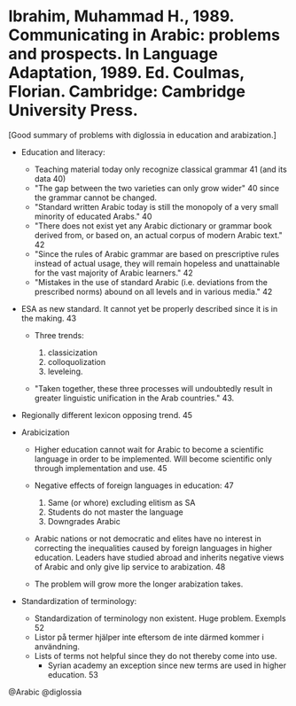 # Ibrahim, Muhammad H., 1989. Communicating in Arabic: problems and prospects. In Language Adaptation, 1989. Ed. Coulmas, Florian. Cambridge: Cambridge University Press.

[Good summary of problems with diglossia in education and arabization.]

- Education and literacy:
  - Teaching material today only recognize classical grammar 41 (and its data 40)
  - "The gap between the two varieties can only grow wider" 40 since the grammar cannot be changed.
  - "Standard written Arabic today is still the monopoly of a very small minority of educated Arabs." 40
  - "There does not exist yet any Arabic dictionary or grammar book derived from, or based on, an actual corpus of modern Arabic text." 42
  - "Since the rules of Arabic grammar are based on prescriptive rules instead of actual usage, they will remain hopeless and unattainable for the vast majority of Arabic learners." 42
  - "Mistakes in the use of standard Arabic (i.e. deviations from the prescribed norms) abound on all levels and in various media." 42

- ESA as new standard. It cannot yet be properly described since it is in the making. 43
  - Three trends:
    1. classicization
    2. colloquolization
    3. leveleing. 
    
  - "Taken together, these three processes will undoubtedly result in greater linguistic unification in the Arab countries." 43.

- Regionally different lexicon opposing trend. 45

- Arabicization

  - Higher education cannot wait for Arabic to become a scientific language in order to be implemented. Will become scientific only through implementation and use. 45

  - Negative effects of foreign languages in education: 47
    1. Same (or whore) excluding elitism as SA
    2. Students do not master the language
    3. Downgrades Arabic

  - Arabic nations or not democratic and elites have no interest in correcting the inequalities caused by foreign languages in higher education. Leaders have studied abroad and inherits negative views of Arabic and only give lip service to arabization. 48

  - The problem will grow more the longer arabization takes.

- Standardization of terminology:
  - Standardization of terminology non existent. Huge problem. Exempls 52
  - Listor på termer hjälper inte eftersom de inte därmed kommer i användning.
  - Lists of terms not helpful since they do not thereby come into use.
    - Syrian academy an exception since new terms are used in higher education. 53

@Arabic
@diglossia

